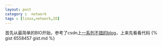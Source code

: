 ```yaml
---
layout: post
category :  network
tags : [linux,network,IO]
---
```

首先从最简单的BIO开始，参考了csdn上[一系列不错的blog](http://blog.csdn.net/sunyurun/article/details/8192804)，上来先看看代码
{% gist 6558457 gist.md %}
